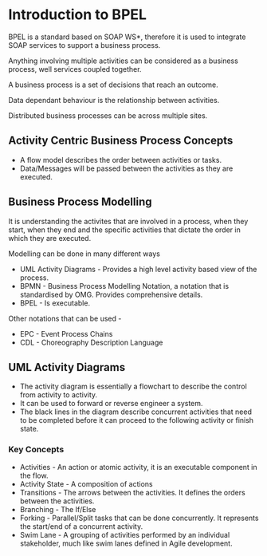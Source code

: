 # Introduction to BPEL

BPEL is a standard based on SOAP WS*, therefore it is used to integrate SOAP services to support a business process.

Anything involving multiple activities can be considered as a business process, well services coupled together.

A business process is a set of decisions that reach an outcome. 

Data dependant behaviour is the relationship between activities.

Distributed business processes can be across multiple sites.

## Activity Centric Business Process Concepts

- A flow model describes the order between activities or tasks.
- Data/Messages will be passed between the activities as they are executed.

## Business Process Modelling

It is understanding the activites that are involved in a process, when they start, when they end and the specific activities that dictate the order in which they are executed.

Modelling can be done in many different ways 

- UML Activity Diagrams - Provides a high level activity based view of the process.
- BPMN - Business Process Modelling Notation, a notation that is standardised by OMG. Provides comprehensive details.
- BPEL - Is executable.

Other notations that can be used -
- EPC - Event Process Chains
- CDL - Choreography Description Language

## UML Activity Diagrams

- The activity diagram is essentially a flowchart to describe the control from activity to activity.
- It can be used to forward or reverse engineer a system.
- The black lines in the diagram describe concurrent activities that need to be completed before it can proceed to the following activity or finish state.

### Key Concepts

- Activities - An action or atomic activity, it is an executable component in the flow.
- Activity State - A composition of actions
- Transitions - The arrows between the activities. It defines the orders between the activities.
- Branching - The If/Else
- Forking - Parallel/Split tasks that can be done concurrently. It represents the start/end of a concurrent activity.
- Swim Lane - A grouping of activities performed by an individual stakeholder, much like swim lanes defined in Agile development. 



